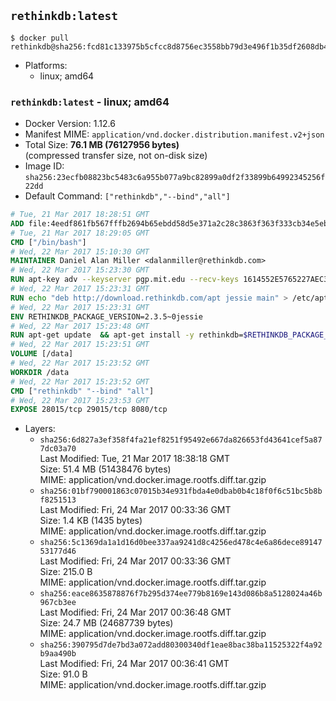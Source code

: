 ## `rethinkdb:latest`

```console
$ docker pull rethinkdb@sha256:fcd81c133975b5cfcc8d8756ec3558bb79d3e496f1b35df2608db4efd243adf2
```

-	Platforms:
	-	linux; amd64

### `rethinkdb:latest` - linux; amd64

-	Docker Version: 1.12.6
-	Manifest MIME: `application/vnd.docker.distribution.manifest.v2+json`
-	Total Size: **76.1 MB (76127956 bytes)**  
	(compressed transfer size, not on-disk size)
-	Image ID: `sha256:23ecfb08823bc5483c6a955b077a9bc82899a0df2f33899b64992345256f22dd`
-	Default Command: `["rethinkdb","--bind","all"]`

```dockerfile
# Tue, 21 Mar 2017 18:28:51 GMT
ADD file:4eedf861fb567fffb2694b65ebdd58d5e371a2c28c3863f363f333cb34e5eb7b in / 
# Tue, 21 Mar 2017 18:29:05 GMT
CMD ["/bin/bash"]
# Wed, 22 Mar 2017 15:10:30 GMT
MAINTAINER Daniel Alan Miller <dalanmiller@rethinkdb.com>
# Wed, 22 Mar 2017 15:23:30 GMT
RUN apt-key adv --keyserver pgp.mit.edu --recv-keys 1614552E5765227AEC39EFCFA7E00EF33A8F2399
# Wed, 22 Mar 2017 15:23:31 GMT
RUN echo "deb http://download.rethinkdb.com/apt jessie main" > /etc/apt/sources.list.d/rethinkdb.list
# Wed, 22 Mar 2017 15:23:31 GMT
ENV RETHINKDB_PACKAGE_VERSION=2.3.5~0jessie
# Wed, 22 Mar 2017 15:23:48 GMT
RUN apt-get update 	&& apt-get install -y rethinkdb=$RETHINKDB_PACKAGE_VERSION 	&& rm -rf /var/lib/apt/lists/*
# Wed, 22 Mar 2017 15:23:51 GMT
VOLUME [/data]
# Wed, 22 Mar 2017 15:23:52 GMT
WORKDIR /data
# Wed, 22 Mar 2017 15:23:52 GMT
CMD ["rethinkdb" "--bind" "all"]
# Wed, 22 Mar 2017 15:23:53 GMT
EXPOSE 28015/tcp 29015/tcp 8080/tcp
```

-	Layers:
	-	`sha256:6d827a3ef358f4fa21ef8251f95492e667da826653fd43641cef5a877dc03a70`  
		Last Modified: Tue, 21 Mar 2017 18:38:18 GMT  
		Size: 51.4 MB (51438476 bytes)  
		MIME: application/vnd.docker.image.rootfs.diff.tar.gzip
	-	`sha256:01bf790001863c07015b34e931fbda4e0dbab0b4c18f0f6c51bc5b8bf8251513`  
		Last Modified: Fri, 24 Mar 2017 00:33:36 GMT  
		Size: 1.4 KB (1435 bytes)  
		MIME: application/vnd.docker.image.rootfs.diff.tar.gzip
	-	`sha256:5c1369da1a1d16d0bee337aa9241d8c4256ed478c4e6a86dece8914753177d46`  
		Last Modified: Fri, 24 Mar 2017 00:33:36 GMT  
		Size: 215.0 B  
		MIME: application/vnd.docker.image.rootfs.diff.tar.gzip
	-	`sha256:eace8635878876f7b295d374ee779b8169e143d086b8a5128024a46b967cb3ee`  
		Last Modified: Fri, 24 Mar 2017 00:36:48 GMT  
		Size: 24.7 MB (24687739 bytes)  
		MIME: application/vnd.docker.image.rootfs.diff.tar.gzip
	-	`sha256:390795d7de7bd3a072add80300340df1eae8bac38ba11525322f4a92b9aa490b`  
		Last Modified: Fri, 24 Mar 2017 00:36:41 GMT  
		Size: 91.0 B  
		MIME: application/vnd.docker.image.rootfs.diff.tar.gzip
